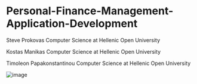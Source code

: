 # Personal-Finance-Management-Application-Development
Steve Prokovas Computer Science at Hellenic Open University

Kostas Manikas Computer Science at Hellenic Open University 

Timoleon Papakonstantinou Computer Science at Hellenic Open University 

![image](https://github.com/SteveProkovas/Personal-Finance-Management-Application-Development/assets/111713110/2eb06252-c547-4f73-9e30-1696960a26ae)
